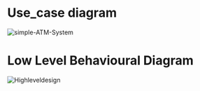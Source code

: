 # Use_case diagram
![simple-ATM-System](https://user-images.githubusercontent.com/62649824/153640879-3838ca9e-b7c7-4494-8eb6-00d00c8f2ddf.png)
# Low Level Behavioural Diagram
![Highleveldesign](https://user-images.githubusercontent.com/62649824/153637880-d856bede-41f0-43b6-8a6f-28ad29d33bec.jpg)
